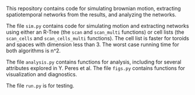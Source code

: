This repository contains code for simulating brownian motion, extracting spatiotemporal networks from the results, and analyzing the networks.

The file `sim.py` contains code for simulating motion and extracting networks using either an R-Tree (the `scan` and `scan_multi` functions) or cell lists (the `scan_cells` and `scan_cells_multi` functions). The cell list is faster for toroids and spaces with dimension less than 3. The worst case running time for both algorithms is n^2.

The file `analysis.py` contains functions for analysis, including for several attributes explored in Y. Peres et al. The file `figs.py` contains functions for visualization and diagnostics.

The file `run.py` is for testing.
